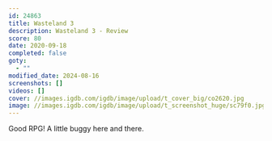 ```yaml
---
id: 24863
title: Wasteland 3
description: Wasteland 3 - Review
score: 80
date: 2020-09-18
completed: false
goty:
  - ""
modified_date: 2024-08-16
screenshots: []
videos: []
cover: //images.igdb.com/igdb/image/upload/t_cover_big/co2620.jpg
image: //images.igdb.com/igdb/image/upload/t_screenshot_huge/sc79f0.jpg
---
```

Good RPG! A little buggy here and there.